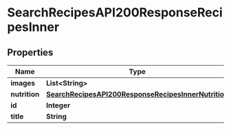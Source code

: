 

# SearchRecipesAPI200ResponseRecipesInner

## Properties

Name | Type | Description | Notes
------------ | ------------- | ------------- | -------------
**images** | **List&lt;String&gt;** |  |  [optional]
**nutrition** | [**SearchRecipesAPI200ResponseRecipesInnerNutrition**](SearchRecipesAPI200ResponseRecipesInnerNutrition.md) |  |  [optional]
**id** | **Integer** |  |  [optional]
**title** | **String** |  |  [optional]




